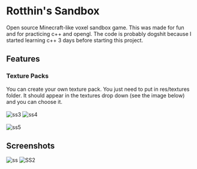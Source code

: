 # Rotthin's Sandbox

Open source Minecraft-like voxel sandbox game.
This was made for fun and for practicing c++ and opengl.
The code is probably dogshit because I started learning c++ 3 days before starting this project.

## Features
### Texture Packs
You can create your own texture pack. You just need to put in res/textures folder. It should appear in the textures drop down (see the image below) and you can choose it.
<br><br>
![ss3](https://user-images.githubusercontent.com/60551555/110389594-080c2d00-8065-11eb-8ffd-fe63874f330c.png)
![ss4](https://user-images.githubusercontent.com/60551555/110389606-0cd0e100-8065-11eb-9192-95e730c39416.png)
<br><br>
![ss5](https://user-images.githubusercontent.com/60551555/110389799-528da980-8065-11eb-8dd9-3cb4f9396a23.png)

## Screenshots
![ss](https://user-images.githubusercontent.com/60551555/110388439-6506e380-8063-11eb-8601-a7d1c2711538.png)
![SS2](https://user-images.githubusercontent.com/60551555/110388948-23c30380-8064-11eb-8d03-e35b66619b99.png)

